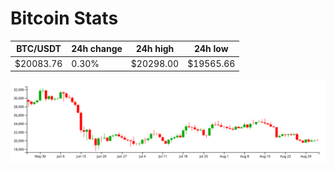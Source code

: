 # Bitcoin Stats

BTC/USDT|24h change|24h high|24h low|
|---|---|---|---|
|$20083.76|0.30%|$20298.00|$19565.66|

<img src="./chart.svg">

